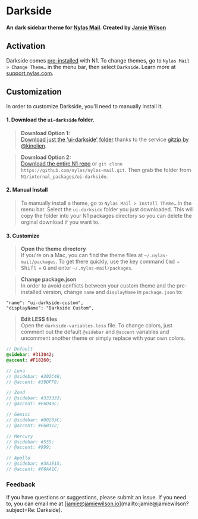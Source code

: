 # Darkside
**An dark sidebar theme for [Nylas Mail](https://nylas.com/n1). Created by [Jamie Wilson](http://jamiewilson.io)**

## Activation
Darkside comes [pre-installed](https://github.com/nylas/nylas-mail/tree/master/internal_packages/ui-darkside) with N1. To change themes, go to `Nylas Mail > Change Theme…` in the menu bar, then select `Darkside`. Learn more at [support.nylas.com](https://support.nylas.com/hc/en-us/articles/217557858-How-do-I-change-my-theme-).

## Customization
In order to customize Darkside, you'll need to manually install it.

#### 1. Download the `ui-darkside` folder.

> **Download Option 1:**  
> [Download just the 'ui-darkside' folder](https://kinolien.github.io/gitzip/?download=https://github.com/nylas/nylas-mail/tree/master/internal_packages/ui-darkside) thanks to the service [gitzip by @kinolien](https://kinolien.github.io/gitzip/).
  

> **Download Option 2:**  
> [Download the entire N1 repo](https://github.com/nylas/nylas-mail/archive/master.zip) or `git clone https://github.com/nylas/nylas-mail.git`. Then grab the folder from `N1/internal_packages/ui-darkside`.
  
#### 2. Manual Install

> To manually install a theme, go to `Nylas Mail > Install Theme…` in the menu bar. Select the `ui-darkside` folder you just downloaded. This will copy the folder into your N1 packages directory so you can delete the orginal download if you want to. 

#### 3. Customize

> **Open the theme directory**  
> If you're on a Mac, you can find the theme files at `~/.nylas-mail/packages`. To get there quickly, use the key command <kbd>Cmd</kbd> + <kbd>Shift</kbd> + <kbd>G</kbd> and enter `~/.nylas-mail/packages`.

> **Change package.json**  
> In order to avoid conflicts between your custom theme and the pre-installed version, change `name` and `displayName` in `package.json` to:

    "name": "ui-darkside-custom",
    "displayName": "Darkside Custom",

> **Edit LESS files**  
> Open the `darkside-variables.less` file. To change colors, just comment out the default `@sidebar` and `@accent` variables and uncomment another theme or simply replace with your own colors.

```sass
// Default
@sidebar: #313042;
@accent: #F18260;

// Luna
// @sidebar: #202C46;
// @accent: #39DFF8;

// Zond
// @sidebar: #333333;
// @accent: #F6D49C;

// Gemini
// @sidebar: #00203C;
// @accent: #F6B312;

// Mercury
// @sidebar: #555;
// @accent: #999;

// Apollo
// @sidebar: #3A1E15;
// @accent: #F6AA1C;
```

### Feedback
If you have questions or suggestions, please submit an issue. If you need to, you can email me at [jamie@jamiewilson.io](mailto:jamie@jamiewilson?subject=Re: Darkside).
